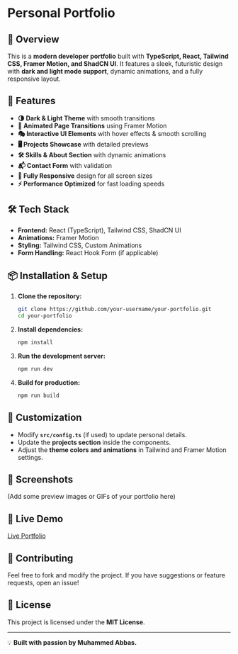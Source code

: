 # Personal Portfolio

## 🚀 Overview
This is a **modern developer portfolio** built with **TypeScript, React, Tailwind CSS, Framer Motion, and ShadCN UI**. It features a sleek, futuristic design with **dark and light mode support**, dynamic animations, and a fully responsive layout.

## 🎨 Features
- **🌗 Dark & Light Theme** with smooth transitions
- **📜 Animated Page Transitions** using Framer Motion
- **🎭 Interactive UI Elements** with hover effects & smooth scrolling
- **🖥️ Projects Showcase** with detailed previews
- **🛠️ Skills & About Section** with dynamic animations
- **📬 Contact Form** with validation
- **📱 Fully Responsive** design for all screen sizes
- **⚡ Performance Optimized** for fast loading speeds

## 🛠️ Tech Stack
- **Frontend:** React (TypeScript), Tailwind CSS, ShadCN UI
- **Animations:** Framer Motion
- **Styling:** Tailwind CSS, Custom Animations
- **Form Handling:** React Hook Form (if applicable)

## 📦 Installation & Setup
1. **Clone the repository:**
   ```sh
   git clone https://github.com/your-username/your-portfolio.git
   cd your-portfolio
   ```
2. **Install dependencies:**
   ```sh
   npm install
   ```
3. **Run the development server:**
   ```sh
   npm run dev
   ```
4. **Build for production:**
   ```sh
   npm run build
   ```

## 🎨 Customization
- Modify **`src/config.ts`** (if used) to update personal details.
- Update the **projects section** inside the components.
- Adjust the **theme colors and animations** in Tailwind and Framer Motion settings.

## 📸 Screenshots
(Add some preview images or GIFs of your portfolio here)

## 🔗 Live Demo
[Live Portfolio](https://personal-portfolio-9ahn8u1nw-abbas-firdous-projects.vercel.app/)

## 🤝 Contributing
Feel free to fork and modify the project. If you have suggestions or feature requests, open an issue!

## 📜 License
This project is licensed under the **MIT License**.

---
💡 **Built with passion by Muhammed Abbas.**

